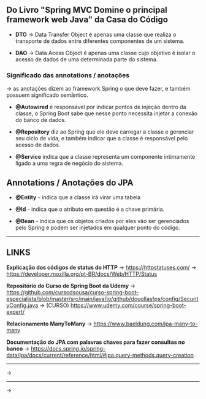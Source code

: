 ## Do Livro "Spring MVC Domine o principal framework web Java" da Casa do Código

* **DTO**
-> Data Transfer Object é apenas uma classe que realiza o transporte de dados entre diferentes componentes de um sistema.

* **DAO**
-> Data Acess Object é apenas uma classe cujo objetivo é isolar o acesso de dados de uma determinada parte do sistema.

### Significado das annotations / anotações
-> as anotações dizem ao framework Spring o que deve fazer, e também possuem significado semântico.

* **@Autowired** é responsável por indicar pontos de injeção dentro da classe, o Spring Boot sabe que nesse ponto necessita injetar a conexão do banco de dados.

* **@Repository** diz ao Spring que ele deve carregar a classe e gerenciar seu ciclo de vida, e também indicar que a classe é responsável pelo acesso de dados.

* **@Service** indica que a classe representa um componente intimamente ligado a uma regra de negócio do sistema.


## Annotations / Anotações do JPA

* **@Entity** - indica que a classe irá virar uma tabela

* **@Id** - indica que o atributo em questão é a chave primária.

* **@Bean** - indica que os objetos criados por eles vão ser gerenciados pelo Spring e podem ser injetados em qualquer ponto do código.

---

## LINKS

**Explicação dos códigos de status do HTTP**
-> https://httpstatuses.com/
-> https://developer.mozilla.org/pt-BR/docs/Web/HTTP/Status

**Repositório do Curso de Spring Boot da Udemy**
-> https://github.com/cursodsousa/curso-spring-boot-especialista/blob/master/src/main/java/io/github/dougllasfps/config/SecurityConfig.java
-> (CURSO) https://www.udemy.com/course/spring-boot-expert/

**Relacionamento ManyToMany**
-> https://www.baeldung.com/jpa-many-to-many

**Documentação do JPA com palavras chaves para fazer consultas no banco**
-> https://docs.spring.io/spring-data/jpa/docs/current/reference/html/#jpa.query-methods.query-creation

** **
->

** **
->


